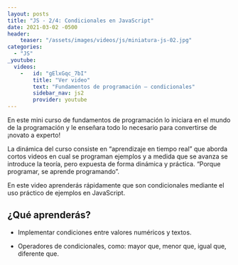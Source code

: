 ```yaml
---
layout: posts
title: "JS - 2/4: Condicionales en JavaScript"
date: 2021-03-02 -0500
header:
    teaser: "/assets/images/videos/js/miniatura-js-02.jpg"
categories:
  - "JS"
_youtube: 
  videos:
    -   id: "gElxGqc_7bI"
        title: "Ver video"
        text: "Fundamentos de programación – condicionales" 
        sidebar_nav: js2
        provider: youtube
---
```


En este mini curso de fundamentos de programación lo iniciara en el mundo de la programación y le enseñara todo lo necesario para convertirse de ¡novato a experto! 

La dinámica del curso consiste en “aprendizaje en tiempo real” que aborda cortos videos en cual se programan ejemplos y a medida que se avanza se introduce la teoría, pero expuesta de forma dinámica y práctica. “Porque programar, se aprende programando”.  

En este video aprenderás rápidamente que son condicionales mediante el uso práctico de ejemplos en JavaScript.

## ¿Qué aprenderás?

   - Implementar condiciones entre valores numéricos y textos.

   - Operadores de condicionales, como: mayor que, menor que, igual que, diferente que.

